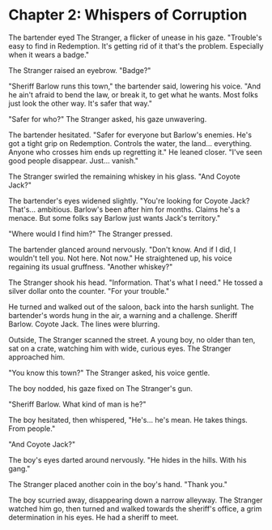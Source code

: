 # Chapter 2: Whispers of Corruption

The bartender eyed The Stranger, a flicker of unease in his gaze. "Trouble's easy to find in Redemption. It's getting rid of it that's the problem. Especially when it wears a badge."

The Stranger raised an eyebrow. "Badge?"

"Sheriff Barlow runs this town," the bartender said, lowering his voice. "And he ain't afraid to bend the law, or break it, to get what he wants. Most folks just look the other way. It's safer that way."

"Safer for who?" The Stranger asked, his gaze unwavering.

The bartender hesitated. "Safer for everyone but Barlow's enemies. He's got a tight grip on Redemption. Controls the water, the land... everything. Anyone who crosses him ends up regretting it." He leaned closer. "I've seen good people disappear. Just... vanish."

The Stranger swirled the remaining whiskey in his glass. "And Coyote Jack?"

The bartender's eyes widened slightly. "You're looking for Coyote Jack? That's... ambitious. Barlow's been after him for months. Claims he's a menace. But some folks say Barlow just wants Jack's territory."

"Where would I find him?" The Stranger pressed.

The bartender glanced around nervously. "Don't know. And if I did, I wouldn't tell you. Not here. Not now." He straightened up, his voice regaining its usual gruffness. "Another whiskey?"

The Stranger shook his head. "Information. That's what I need." He tossed a silver dollar onto the counter. "For your trouble."

He turned and walked out of the saloon, back into the harsh sunlight. The bartender's words hung in the air, a warning and a challenge. Sheriff Barlow. Coyote Jack. The lines were blurring.

Outside, The Stranger scanned the street. A young boy, no older than ten, sat on a crate, watching him with wide, curious eyes. The Stranger approached him.

"You know this town?" The Stranger asked, his voice gentle.

The boy nodded, his gaze fixed on The Stranger's gun.

"Sheriff Barlow. What kind of man is he?"

The boy hesitated, then whispered, "He's... he's mean. He takes things. From people."

"And Coyote Jack?"

The boy's eyes darted around nervously. "He hides in the hills. With his gang."

The Stranger placed another coin in the boy's hand. "Thank you."

The boy scurried away, disappearing down a narrow alleyway. The Stranger watched him go, then turned and walked towards the sheriff's office, a grim determination in his eyes. He had a sheriff to meet.